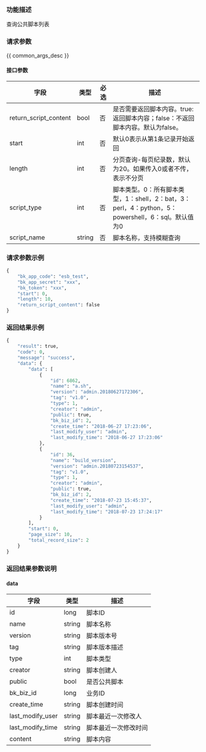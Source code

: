### 功能描述

查询公共脚本列表

### 请求参数

{{ common_args_desc }}

#### 接口参数

| 字段       |  类型      | 必选   |  描述      |
|----------------------|------------|--------|------------|
| return_script_content  |  bool      | 否     | 是否需要返回脚本内容。true:返回脚本内容；false：不返回脚本内容。默认为false。 |
| start                  |  int       | 否     | 默认0表示从第1条记录开始返回 |
| length                 |  int       | 否     | 分页查询-每页纪录数，默认为20。如果传入0或者不传，表示不分页 |
| script_type            |  int    | 否     | 脚本类型。0：所有脚本类型，1：shell，2：bat，3：perl，4：python，5：powershell，6：sql。默认值为0 |
| script_name            |  string    | 否     | 脚本名称，支持模糊查询 |


### 请求参数示例

```python
{
    "bk_app_code": "esb_test",
    "bk_app_secret": "xxx",
    "bk_token": "xxx",
    "start": 0,
    "length": 10,
    "return_script_content": false
}
```

### 返回结果示例

```python
{
    "result": true,
    "code": 0,
    "message": "success",
    "data": {
        "data": [
            {
                "id": 6862,
                "name": "a.sh",
                "version": "admin.20180627172306",
                "tag": "v1.0",
                "type": 1,
                "creator": "admin",
                "public": true,
                "bk_biz_id": 2,
                "create_time": "2018-06-27 17:23:06",
                "last_modify_user": "admin",
                "last_modify_time": "2018-06-27 17:23:06"
            },
            {
                "id": 36,
                "name": "build_version",
                "version": "admin.20180723154537",
                "tag": "v1.0",
                "type": 1,
                "creator": "admin",
                "public": true,
                "bk_biz_id": 2,
                "create_time": "2018-07-23 15:45:37",
                "last_modify_user": "admin",
                "last_modify_time": "2018-07-23 17:24:17"
            }
        ],
        "start": 0,
        "page_size": 10,
        "total_record_size": 2
    }
}
```

### 返回结果参数说明

#### data

| 字段      | 类型      | 描述      |
|-----------|-----------|-----------|
| id              | long       | 脚本ID |
| name            | string    | 脚本名称 |
| version         | string    | 脚本版本号 |
| tag             | string    | 脚本版本描述 |
| type            | int       | 脚本类型 |
| creator         | string    | 脚本创建人 |
| public          | bool      | 是否公共脚本 |
| bk_biz_id       | long       | 业务ID |
| create_time     | string    | 脚本创建时间 |
| last_modify_user| string    | 脚本最近一次修改人 |
| last_modify_time| string    | 脚本最近一次修改时间 |
| content         | string    | 脚本内容 |
